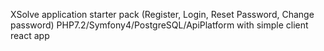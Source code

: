 XSolve application starter pack (Register, Login, Reset Password, Change password) PHP7.2/Symfony4/PostgreSQL/ApiPlatform with simple client react app